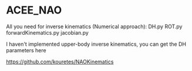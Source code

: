 # ACEE_NAO
All you need for inverse kinematics (Numerical approach):
  DH.py 
  ROT.py 
  forwardKinematics.py 
  jacobian.py

I haven't implemented upper-body inverse kinematics, you can get the DH parameters here

https://github.com/kouretes/NAOKinematics
